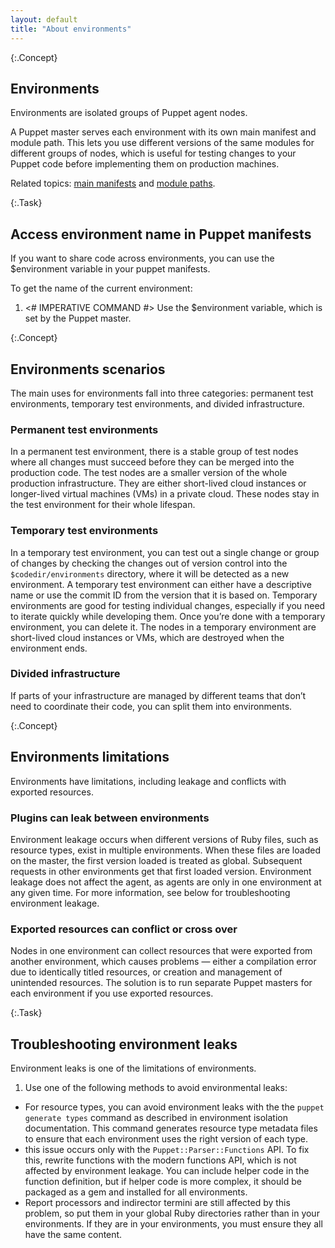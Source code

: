 ```yaml
---
layout: default
title: "About environments"
---
```


[environmentpath]: ./configuration.html#environmentpath
[codedir]: ./dirs_codedir.html
[puppet.conf]: ./config_file_main.html
[modulepath]: ./dirs_modulepath.html
[basemodulepath]: ./configuration.html#basemodulepath
[environment.conf]: ./config_file_environment.html
[environment_timeout]: ./configuration.html#environmenttimeout
[create_environment]: ./environments_creating.html
[about]: ./environments.html
[assign]: ./environments_assigning.html
[default_manifest]: ./configuration.html#defaultmanifest
[disable_per_environment_manifest]: ./configuration.html#disableperenvironmentmanifest
[main manifest]: ./dirs_manifest.html

{:.Concept}
## Environments
 
Environments are isolated groups of Puppet agent nodes. 
 
A Puppet master serves each environment with its own main manifest and module path. This lets you use different versions of the same modules for different groups of nodes, which is useful for testing changes to your Puppet code before implementing them on production machines.
 
Related topics: [main manifests][main manifest] and [module paths][modulepath].


{:.Task}
## Access environment name in Puppet manifests
 
If you want to share code across environments, you can use the $environment variable in your puppet manifests. 

To get the name of the current environment: 
 
1. <# IMPERATIVE COMMAND #> Use the $environment variable, which is set by the Puppet master.


{:.Concept}
## Environments scenarios
 
The main uses for environments fall into three categories: permanent test environments, temporary test environments, and divided infrastructure. 

### Permanent test environments
In a permanent test environment, there is a stable group of test nodes where all changes must succeed before they can be merged into the production code. The test nodes are a smaller version of the whole production infrastructure. They are either short-lived cloud instances or longer-lived virtual machines (VMs) in a private cloud. These nodes stay in the test environment for their whole lifespan.
 
### Temporary test environments
In a temporary test environment, you can test out a single change or group of changes by checking the changes out of version control into the `$codedir/environments` directory, where it will be detected as a new environment. A temporary test environment can either have a descriptive name or use the commit ID from the version that it is based on. Temporary environments are good for testing individual changes, especially if you need to iterate quickly while developing them. Once you’re done with a temporary environment, you can delete it. The nodes in a temporary environment are short-lived cloud instances or VMs, which are destroyed when the environment ends.
 
### Divided infrastructure
If parts of your infrastructure are managed by different teams that don’t need to coordinate their code, you can split them into environments.
 
 
{:.Concept}
## Environments limitations
 
Environments have limitations, including leakage and conflicts with exported resources. 
 
### Plugins can leak between environments
Environment leakage occurs when different versions of Ruby files, such as resource types, exist in multiple environments. When these files are loaded on the master, the first version loaded is treated as global. Subsequent requests in other environments get that first loaded version.  Environment leakage does not affect the agent, as agents are only in one environment at any given time. For more information, see below for troubleshooting environment leakage. 
 
### Exported resources can conflict or cross over
Nodes in one environment can collect resources that were exported from another environment, which causes problems — either a compilation error due to identically titled resources, or creation and management of unintended resources. The solution is to run separate Puppet masters for each environment if you use exported resources. 
 

{:.Task}
## Troubleshooting environment leaks
 
Environment leaks is one of the limitations of environments. 
 
1. Use one of the following methods to avoid environmental leaks:
 
* For resource types, you can avoid environment leaks with the the `puppet generate types` command as described in environment isolation documentation. This command generates resource type metadata files to ensure that each environment uses the right version of each type.
* this issue occurs only with the `Puppet::Parser::Functions` API. To fix this, rewrite functions with the modern functions API, which is not affected by environment leakage. You can include helper code in the function definition, but if helper code is more complex, it should be packaged as a gem and installed for all environments.
* Report processors and indirector termini are still affected by this problem, so put them in your global Ruby directories rather than in your environments. If they are in your environments, you must ensure they all have the same content.
 





